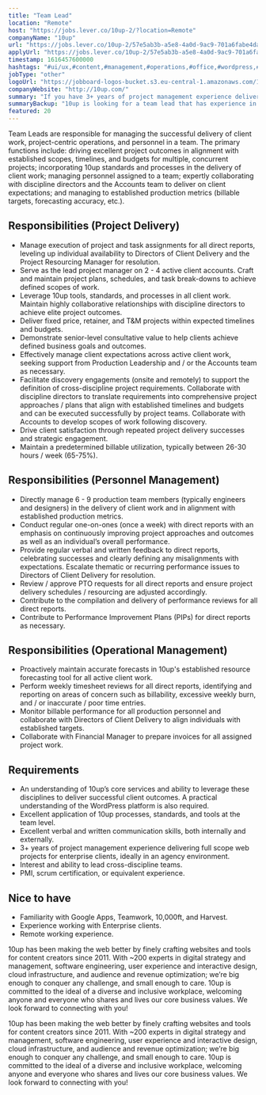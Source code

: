 ```yaml
---
title: "Team Lead"
location: "Remote"
host: "https://jobs.lever.co/10up-2/?location=Remote"
companyName: "10up"
url: "https://jobs.lever.co/10up-2/57e5ab3b-a5e8-4a0d-9ac9-701a6fabe4da"
applyUrl: "https://jobs.lever.co/10up-2/57e5ab3b-a5e8-4a0d-9ac9-701a6fabe4da/apply"
timestamp: 1616457600000
hashtags: "#ui/ux,#content,#management,#operations,#office,#wordpress,#scrum,#translation,#optimization,#finance"
jobType: "other"
logoUrl: "https://jobboard-logos-bucket.s3.eu-central-1.amazonaws.com/10up"
companyWebsite: "http://10up.com/"
summary: "If you have 3+ years of project management experience delivering full scope web projects for enterprise clients, ideally in an agency environment, 10up has a job opening for a team lead"
summaryBackup: "10up is looking for a team lead that has experience in: #ui/ux, #content, #management."
featured: 20
---
```


Team Leads are responsible for managing the successful delivery of client work, project-centric operations, and personnel in a team. The primary functions include: driving excellent project outcomes in alignment with established scopes, timelines, and budgets for multiple, concurrent projects; incorporating 10up standards and processes in the delivery of client work; managing personnel assigned to a team; expertly collaborating with discipline directors and the Accounts team to deliver on client expectations; and managing to established production metrics (billable targets, forecasting accuracy, etc.).

## Responsibilities (Project Delivery)

*   Manage execution of project and task assignments for all direct reports, leveling up individual availability to Directors of Client Delivery and the Project Resourcing Manager for resolution.
*   Serve as the lead project manager on 2 - 4 active client accounts. Craft and maintain project plans, schedules, and task break-downs to achieve defined scopes of work.
*   Leverage 10up tools, standards, and processes in all client work. Maintain highly collaborative relationships with discipline directors to achieve elite project outcomes.
*   Deliver fixed price, retainer, and T&M projects within expected timelines and budgets.
*   Demonstrate senior-level consultative value to help clients achieve defined business goals and outcomes.
*   Effectively manage client expectations across active client work, seeking support from Production Leadership and / or the Accounts team as necessary.
*   Facilitate discovery engagements (onsite and remotely) to support the definition of cross-discipline project requirements. Collaborate with discipline directors to translate requirements into comprehensive project approaches / plans that align with established timelines and budgets and can be executed successfully by project teams. Collaborate with Accounts to develop scopes of work following discovery.
*   Drive client satisfaction through repeated project delivery successes and strategic engagement.
*   Maintain a predetermined billable utilization, typically between 26-30 hours / week (65-75%).

## Responsibilities (Personnel Management)

*   Directly manage 6 - 9 production team members (typically engineers and designers) in the delivery of client work and in alignment with established production metrics.
*   Conduct regular one-on-ones (once a week) with direct reports with an emphasis on continuously improving project approaches and outcomes as well as an individual’s overall performance.
*   Provide regular verbal and written feedback to direct reports, celebrating successes and clearly defining any misalignments with expectations. Escalate thematic or recurring performance issues to Directors of Client Delivery for resolution.
*   Review / approve PTO requests for all direct reports and ensure project delivery schedules / resourcing are adjusted accordingly.
*   Contribute to the compilation and delivery of performance reviews for all direct reports.
*   Contribute to Performance Improvement Plans (PIPs) for direct reports as necessary.

## Responsibilities (Operational Management)

*   Proactively maintain accurate forecasts in 10up's established resource forecasting tool for all active client work.
*   Perform weekly timesheet reviews for all direct reports, identifying and reporting on areas of concern such as billability, excessive weekly burn, and / or inaccurate / poor time entries.
*   Monitor billable performance for all production personnel and collaborate with Directors of Client Delivery to align individuals with established targets.
*   Collaborate with Financial Manager to prepare invoices for all assigned project work.

## Requirements

*   An understanding of 10up’s core services and ability to leverage these disciplines to deliver successful client outcomes. A practical understanding of the WordPress platform is also required.
*   Excellent application of 10up processes, standards, and tools at the team level.
*   Excellent verbal and written communication skills, both internally and externally.
*   3+ years of project management experience delivering full scope web projects for enterprise clients, ideally in an agency environment.
*   Interest and ability to lead cross-discipline teams.
*   PMI, scrum certification, or equivalent experience.

## Nice to have

*   Familiarity with Google Apps, Teamwork, 10,000ft, and Harvest.
*   Experience working with Enterprise clients.
*   Remote working experience.

10up has been making the web better by finely crafting websites and tools for content creators since 2011. With ~200 experts in digital strategy and management, software engineering, user experience and interactive design, cloud infrastructure, and audience and revenue optimization; we’re big enough to conquer any challenge, and small enough to care. 10up is committed to the ideal of a diverse and inclusive workplace, welcoming anyone and everyone who shares and lives our core business values. We look forward to connecting with you! 

10up has been making the web better by finely crafting websites and tools for content creators since 2011. With ~200 experts in digital strategy and management, software engineering, user experience and interactive design, cloud infrastructure, and audience and revenue optimization; we’re big enough to conquer any challenge, and small enough to care. 10up is committed to the ideal of a diverse and inclusive workplace, welcoming anyone and everyone who shares and lives our core business values. We look forward to connecting with you!
